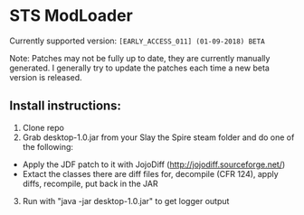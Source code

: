 # STS ModLoader #
Currently supported version: `[EARLY_ACCESS_011] (01-09-2018) BETA`

Note: Patches may not be fully up to date, they are currently manually generated. I generally try to update the patches each time a new beta version is released.

## Install instructions: ##
1. Clone repo
2. Grab desktop-1.0.jar from your Slay the Spire steam folder and do one of the following:
  * Apply the JDF patch to it with JojoDiff (http://jojodiff.sourceforge.net/)
  * Extact the classes there are diff files for, decompile (CFR 124), apply diffs, recompile, put back in the JAR
3. Run with "java -jar desktop-1.0.jar" to get logger output
